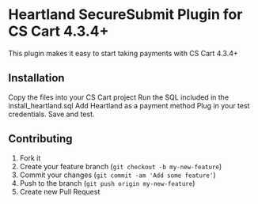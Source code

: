 # Heartland SecureSubmit Plugin for CS Cart 4.3.4+

This plugin makes it easy to start taking payments with CS Cart 4.3.4+

## Installation

Copy the files into your CS Cart project
Run the SQL included in the install_heartland.sql
Add Heartland as a payment method
Plug in your test credentials.
Save and test.

## Contributing

1. Fork it
2. Create your feature branch (`git checkout -b my-new-feature`)
3. Commit your changes (`git commit -am 'Add some feature'`)
4. Push to the branch (`git push origin my-new-feature`)
5. Create new Pull Request
